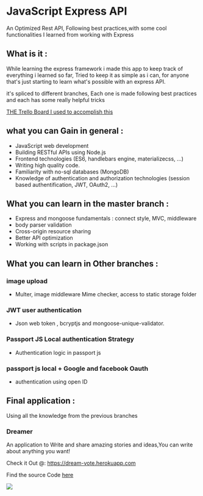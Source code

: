 # JavaScript Express API 
An Optimized Rest API, Following best practices,with some cool functionalities I learned from working with Express

## What is it :
While learning the express framework i made this app to keep track of everything i learned so far, Tried to keep it as simple as i can, for anyone that's just starting to learn what's possible with an express API.
	
it's spliced to different branches, 
Each one is made following best practices and each has some really helpful tricks 

[THE Trello Board I used to accomplish this](https://trello.com/b/BdsSSQiV/p-js-node-express-pretube)

## what you can Gain in general :
* JavaScript web development
* Building RESTful APIs using Node.js
* Frontend technologies (ES6, handlebars engine, materializecss, ...)
* Writing high quality code.
* Familiarity with no-sql databases (MongoDB)
* Knowledge of authentication and authorization technologies (session based authentification, JWT, OAuth2, ...)

## What you can learn in the master branch : 
* Express and mongoose fundamentals : connect style, MVC, middleware
* body parser validation 
* Cross-origin resource sharing
* Better API optimization
* Working with scripts in package.json

## What you can learn in Other branches : 
### image upload 
* Multer, image middleware Mime checker, access to static storage folder
### JWT user authentication 
* Json web token , bcryptjs and mongoose-unique-validator.
### Passport JS Local authentication Strategy
* Authentication logic in passport js
### passport js local + Google and facebook Oauth
* authentication using open ID

## Final application : 
Using all the knowledge from the previous branches
### Dreamer 
An application to Write and share amazing stories and ideas,You can write about anything you want!

Check it Out @: https://dream-vote.herokuapp.com

Find the source Code [here](https://github.com/abayoss/express-mongoose/tree/resume-reddit-voting-fireStore)

![](https://i.imgur.com/ZIi65is.png)
